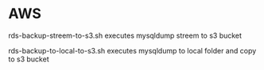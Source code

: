 # AWS
rds-backup-streem-to-s3.sh 
executes mysqldump streem to s3 bucket

rds-backup-to-local-to-s3.sh
executes mysqldump to local folder and copy to s3 bucket 
